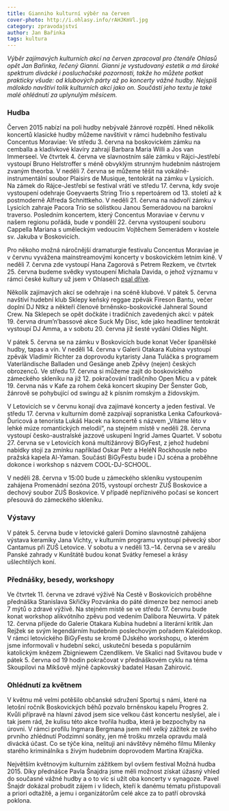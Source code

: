 ```yaml
---
title: Gianniho kulturní výběr na červen
cover-photo: http://i.ohlasy.info/rAHJKmVl.jpg
category: zpravodajství
author: Jan Bařinka
tags: kultura
---
```


*Výběr zajímavých kulturních akcí na červen zpracoval pro čtenáře Ohlasů opět Jan Bařinka, řečený Gianni. Gianni je vystudovaný estetik a má široké spektrum divácké i posluchačské pozornosti, takže ho můžete potkat prakticky všude: od klubových párty až po koncerty vážné hudby. Nejspíš málokdo navštíví tolik kulturních akcí jako on. Součástí jeho textu je také malé ohlédnutí za uplynulým měsícem.*

### Hudba

Červen 2015 nabízí na poli hudby nebývalé žánrové rozpětí. Hned několik koncertů klasické hudby můžeme navštívit v rámci hudebního festivalu Concentus Moraviae: Ve středu 3. června na boskovickém zámku na cemballa a kladívkové klavíry zahrají Barbara Maria Willi a Jos van Immerseel. Ve čtvrtek 4. června ve slavnostním sále zámku v Rájci-Jestřebí vystoupí Bruno Helstroffer s méně obvyklým strunným hudebním nástrojem zvaným theorba. V neděli 7. června se můžeme těšit na vokálně-instrumentální soubor Plaisirs de Musique, tentokrát na zámku v Lysicích. Na zámek do Rájce-Jestřebí se festival vrátí ve středu 17. června, kdy svoje vystoupení odehraje Goeyvaerts String Trio s repertoárem od 13. století až k postmoderně Alfreda Schnittkeho. V neděli 21. června na nádvoří zámku v Lysicích zahraje Pacora Trio se sólistkou Janou Semerádovou na barokní traverso. Posledním koncertem, který Concentus Moraviae v červnu v našem regionu pořádá, bude v pondělí 22. června vystoupení souboru Cappella Mariana s uměleckým vedoucím Vojtěchem Semerádem v kostele sv. Jakuba v Boskovicích.

Pro někoho možná náročnější dramaturgie festivalu Concentus Moraviae je v červnu vyvážena mainstreamovými koncerty v boskovickém letním kině. V neděli 7. června zde vystoupí Hana Zagorová s Petrem Rezkem, ve čtvrtek 25. června budeme svědky vystoupení Michala Davida, o jehož významu v rámci české kultury už jsem v Ohlasech [psal dříve](/clanky/2015/04/michal-david-za-hranici.html).

Několik zajímavých akcí se odehraje i na scéně klubové. V pátek 5. června navštíví hudební klub Sklepy keňský reggae zpěvák Fireson Bantu, večer doplní DJ Ntkz a někteří členové brněnsko-boskovické Jahneral Sound Crew. Na Sklepech se opět dočkáte i tradičních zavedených akcí: v pátek 19. června drum’n’bassové akce Suck My Disc, kde jako headliner tentokrát vystoupí DJ Amma, a v sobotu 20. června již šesté vydání Oldies Night.

V pátek 5. června se na zámku v Boskovicích bude konat Večer španělské hudby, tapas a vín. V neděli 14. června v Galerii Otakara Kubína vystoupí zpěvák Vladimír Richter za doprovodu kytaristy Jana Tuláčka s programem Vaterländische Balladen und Gesänge aneb Zpěvy (nejen) českých obrozenců. Ve středu 17. června si můžeme zajít do boskovického zámeckého skleníku na již 12. pokračování tradičního Open Micu a v pátek 19. června nás v Kafe za rohem čeká koncert skupiny Der Šenster Gob, žánrově se pohybující od swingu až k písním romským a židovským.

V Letovicích se v červnu konají dva zajímavé koncerty a jeden festival. Ve středu 17. června v kulturním domě zazpívají sopranistka Lenka Cafourková-Ďuricová a tenorista Lukáš Hacek na koncertě s názvem „Vítáme léto v lehké múze romantických melodií“, na stejném místě v neděli 28. června vystoupí česko-australské jazzové uskupení Ingrid James Quartet. V sobotu 27. června se v Letovicích koná multižánrový BiGyFest, z jehož hudební nabídky stojí za zmínku například Oskar Petr a HeléN Rockhousle nebo pražská kapela Al-Yaman. Součástí BiGyFestu bude i DJ scéna a proběhne dokonce i workshop s názvem COOL-DJ-SCHOOL.

V neděli 28. června v 15:00 bude u zámeckého skleníku vystoupením zahájena Promenádní sezóna 2015, vystoupí orchestr ZUŠ Boskovice a dechový soubor ZUŠ Boskovice. V případě nepříznivého počasí se koncert přesouvá do zámeckého skleníku.

### Výstavy

V pátek 5. června bude v letovické galerii Domino slavnostně zahájena výstava keramiky Jana Vichty, v kulturním programu vystoupí pěvecký sbor Cantamus při ZUŠ Letovice. V sobotu a v neděli 13.–14. června se v areálu Panské zahrady v Kunštátě budou konat Svátky řemesel a krásy ušlechtilých koní.

### Přednášky, besedy, workshopy

Ve čtvrtek 11. června ve zdravé výživě Na Cestě v Boskovicích proběhne přednáška Stanislava Skřičky Pozvánka do páté dimenze bez nemoci aneb 7 mýtů o zdravé výživě. Na stejném místě se ve středu 17. červnu bude konat workshop alikvótního zpěvu pod vedením Dalibora Neuwirta. V pátek 12. června přijede do Galerie Otakara Kubína hudební a literární kritik Jan Rejžek se svým legendárním hudebním poslechovým pořadem Kaleidoskop. V rámci letovického BiGyFestu se kromě DJského workshopu, o kterém jsme informovali v hudební sekci, uskuteční beseda s populárním katolickým knězem Zbigniewem Czendlikem. Ve Skalici nad Svitavou bude v pátek 5. června od 19 hodin pokračovat v přednáškovém cyklu na téma Skoupilovi na Mikšově mlýně čapkovský badatel Hasan Zahirović.

### Ohlédnutí za květnem

V květnu mě velmi potěšilo občanské sdružení Sportuj s námi, které na letošní ročník Boskovických běhů pozvalo brněnskou kapelu Progres 2. Kvůli přípravě na hlavní závod jsem sice velkou část koncertu neslyšel, ale i tak jsem rád, že kulisu této akce tvořila hudba, která je bezpochyby na úrovni. V rámci profilu Ingmara Bergmana jsem měl velký zážitek ze svého prvního zhlédnutí Podzimní sonáty, jen mě trošku mrzela opravdu malá divácká účast. Co se týče kina, nelituji ani návštěvy němého filmu Milenky starého kriminálníka s živým hudebním doprovodem Martina Krajíčka.

Největším květnovým kulturním zážitkem byl ovšem festival Možná hudba 2015. Díky přednášce Pavla Šnajdra jsme měli možnost získat úžasný vhled do současné vážné hudby a o to víc si užít oba koncerty v synagoze. Pavel Šnajdr dokázal probudit zájem i v lidech, kteří k danému tématu přistupovali a priori odtažitě, a jemu i organizátorům celé akce za to patří obrovská poklona.
